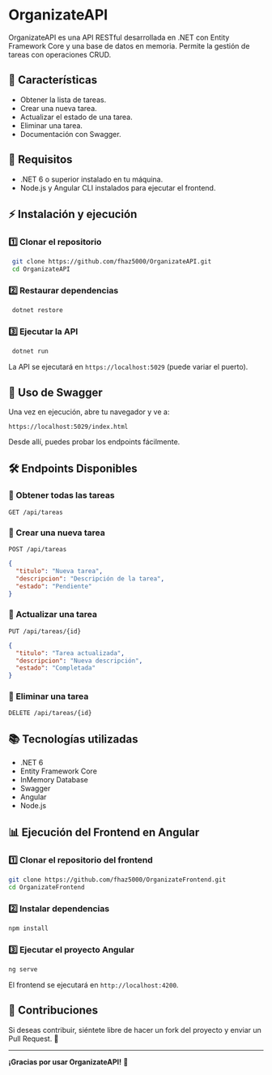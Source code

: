 # OrganizateAPI

OrganizateAPI es una API RESTful desarrollada en .NET con Entity Framework Core y una base de datos en memoria. Permite la gestión de tareas con operaciones CRUD.

## 🚀 Características
- Obtener la lista de tareas.
- Crear una nueva tarea.
- Actualizar el estado de una tarea.
- Eliminar una tarea.
- Documentación con Swagger.

## 📌 Requisitos
- .NET 6 o superior instalado en tu máquina.
- Node.js y Angular CLI instalados para ejecutar el frontend.

## ⚡ Instalación y ejecución

### 1️⃣ Clonar el repositorio
```sh
 git clone https://github.com/fhaz5000/OrganizateAPI.git
 cd OrganizateAPI
```

### 2️⃣ Restaurar dependencias
```sh
 dotnet restore
```

### 3️⃣ Ejecutar la API
```sh
 dotnet run
```

La API se ejecutará en `https://localhost:5029` (puede variar el puerto).

## 📝 Uso de Swagger
Una vez en ejecución, abre tu navegador y ve a:
```
https://localhost:5029/index.html
```
Desde allí, puedes probar los endpoints fácilmente.

## 🛠 Endpoints Disponibles

### 📌 Obtener todas las tareas
`GET /api/tareas`

### 📌 Crear una nueva tarea
`POST /api/tareas`
```json
{
  "titulo": "Nueva tarea",
  "descripcion": "Descripción de la tarea",
  "estado": "Pendiente"
}
```

### 📌 Actualizar una tarea
`PUT /api/tareas/{id}`
```json
{
  "titulo": "Tarea actualizada",
  "descripcion": "Nueva descripción",
  "estado": "Completada"
}
```

### 📌 Eliminar una tarea
`DELETE /api/tareas/{id}`

## 📚 Tecnologías utilizadas
- .NET 6
- Entity Framework Core
- InMemory Database
- Swagger
- Angular
- Node.js

## 📊 Ejecución del Frontend en Angular

### 1️⃣ Clonar el repositorio del frontend
```sh
git clone https://github.com/fhaz5000/OrganizateFrontend.git
cd OrganizateFrontend
```

### 2️⃣ Instalar dependencias
```sh
npm install
```

### 3️⃣ Ejecutar el proyecto Angular
```sh
ng serve
```

El frontend se ejecutará en `http://localhost:4200`.

## 📩 Contribuciones
Si deseas contribuir, siéntete libre de hacer un fork del proyecto y enviar un Pull Request. 🚀

---

**¡Gracias por usar OrganizateAPI!** 🎯

